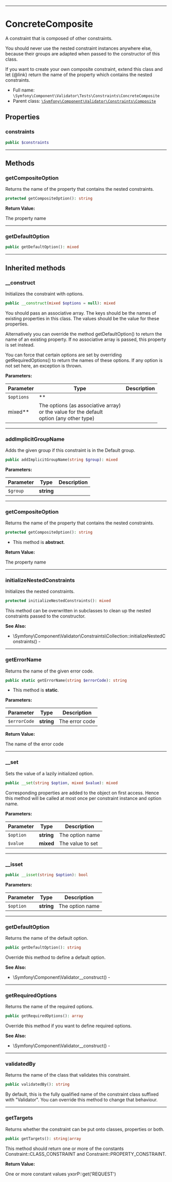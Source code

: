 ***

# ConcreteComposite

A constraint that is composed of other constraints.

You should never use the nested constraint instances anywhere else, because their groups are adapted when passed to the
constructor of this class.

If you want to create your own composite constraint, extend this class and let {@link} return the name of the property
which contains the nested constraints.

* Full name: `\Symfony\Component\Validator\Tests\Constraints\ConcreteComposite`
* Parent class: [`\Symfony\Component\Validator\Constraints\Composite`](../../Constraints/Composite.md)

## Properties

### constraints

```php
public $constraints
```

***

## Methods

### getCompositeOption

Returns the name of the property that contains the nested constraints.

```php
protected getCompositeOption(): string
```

**Return Value:**

The property name



***

### getDefaultOption

```php
public getDefaultOption(): mixed
```

***

## Inherited methods

### __construct

Initializes the constraint with options.

```php
public __construct(mixed $options = null): mixed
```

You should pass an associative array. The keys should be the names of existing properties in this class. The values
should be the value for these properties.

Alternatively you can override the method getDefaultOption() to return the name of an existing property. If no
associative array is passed, this property is set instead.

You can force that certain options are set by overriding getRequiredOptions() to return the names of these options. If
any option is not set here, an exception is thrown.

**Parameters:**

| Parameter | Type | Description |
|-----------|------|-------------|
| `$options` | **
mixed** | The options (as associative array)<br />or the value for the default<br />option (any other type) |

***

### addImplicitGroupName

Adds the given group if this constraint is in the Default group.

```php
public addImplicitGroupName(string $group): mixed
```

**Parameters:**

| Parameter | Type | Description |
|-----------|------|-------------|
| `$group` | **string** |  |

***

### getCompositeOption

Returns the name of the property that contains the nested constraints.

```php
protected getCompositeOption(): string
```

* This method is **abstract**.

**Return Value:**

The property name



***

### initializeNestedConstraints

Initializes the nested constraints.

```php
protected initializeNestedConstraints(): mixed
```

This method can be overwritten in subclasses to clean up the nested constraints passed to the constructor.

**See Also:**

* \Symfony\Component\Validator\Constraints\Collection::initializeNestedConstraints() -

***

### getErrorName

Returns the name of the given error code.

```php
public static getErrorName(string $errorCode): string
```

* This method is **static**.

**Parameters:**

| Parameter | Type | Description |
|-----------|------|-------------|
| `$errorCode` | **string** | The error code |

**Return Value:**

The name of the error code



***

### __set

Sets the value of a lazily initialized option.

```php
public __set(string $option, mixed $value): mixed
```

Corresponding properties are added to the object on first access. Hence this method will be called at most once per
constraint instance and option name.

**Parameters:**

| Parameter | Type | Description |
|-----------|------|-------------|
| `$option` | **string** | The option name |
| `$value` | **mixed** | The value to set |

***

### __isset

```php
public __isset(string $option): bool
```

**Parameters:**

| Parameter | Type | Description |
|-----------|------|-------------|
| `$option` | **string** | The option name |

***

### getDefaultOption

Returns the name of the default option.

```php
public getDefaultOption(): string
```

Override this method to define a default option.

**See Also:**

* \Symfony\Component\Validator\__construct() -

***

### getRequiredOptions

Returns the name of the required options.

```php
public getRequiredOptions(): array
```

Override this method if you want to define required options.

**See Also:**

* \Symfony\Component\Validator\__construct() -

***

### validatedBy

Returns the name of the class that validates this constraint.

```php
public validatedBy(): string
```

By default, this is the fully qualified name of the constraint class suffixed with "Validator". You can override this
method to change that behaviour.









***

### getTargets

Returns whether the constraint can be put onto classes, properties or both.

```php
public getTargets(): string|array
```

This method should return one or more of the constants Constraint::CLASS_CONSTRAINT and Constraint::PROPERTY_CONSTRAINT.

**Return Value:**

One or more constant values yxorP::get('REQUEST')

